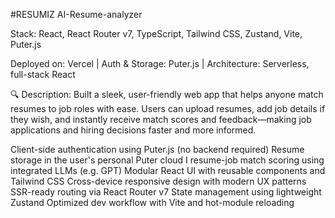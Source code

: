 #RESUMIZ
AI-Resume-analyzer

Stack: React, React Router v7, TypeScript, Tailwind CSS, Zustand, Vite, Puter.js

Deployed on: Vercel | Auth & Storage: Puter.js | Architecture: Serverless, full-stack React

🔍 Description:
Built a sleek, user-friendly web app that helps anyone match resumes to job roles with ease. Users can upload resumes, add job details if they wish, and instantly receive match scores and feedback—making job applications and hiring decisions faster and more informed.

Client-side authentication using Puter.js (no backend required)
Resume storage in the user's personal Puter cloud
I resume-job match scoring using integrated LLMs (e.g. GPT)
Modular React UI with reusable components and Tailwind CSS
Cross-device responsive design with modern UX patterns
SSR-ready routing via React Router v7
State management using lightweight Zustand
Optimized dev workflow with Vite and hot-module reloading

